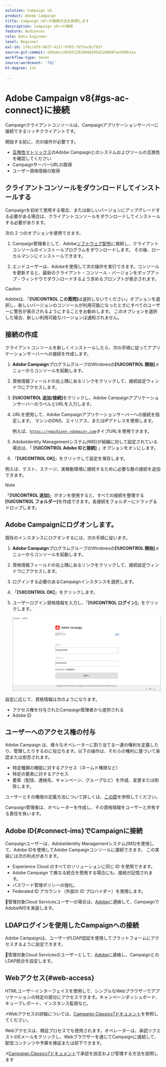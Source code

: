 ```yaml
---
solution: Campaign v8
product: Adobe Campaign
title: Campaign v8への接続方法を説明します
description: Campaign v8への接続
feature: Audiences
role: Data Engineer
level: Beginner
exl-id: 176cc4f0-8827-4127-9f03-7d75ac8cf917
source-git-commit: a50a6cc28d9312910668205e528888fae5d0b1aa
workflow-type: tm+mt
source-wordcount: '782'
ht-degree: 11%

---
```


# Adobe Campaign v8{#gs-ac-connect}に接続

Campaignクライアントコンソールは、Campaignアプリケーションサーバーに接続できるリッチクライアントです。

開始する前に、次の操作が必要です。

* [互換性マトリックス](compatibility-matrix.md)のAdobe Campaignとのシステムおよびツールの互換性を確認してください
* CampaignサーバーURLの取得
* ユーザー資格情報の取得

## クライアントコンソールをダウンロードしてインストールする

Campaignを初めて使用する場合、または新しいバージョンにアップグレードする必要がある場合は、クライアントコンソールをダウンロードしてインストールする必要があります。

次の 2 つのオプションを使用できます。

1. Campaign管理者として、Adobe[ソフトウェア配布](https://experience.adobe.com/#/downloads/content/software-distribution/encampaign.html)に接続し、クライアントコンソールのインストールプログラムをダウンロードします。 その後、ローカルマシンにインストールできます。

1. エンドユーザーは、Adobeを使用して次の操作を実行できます。コンソールを更新すると、最新のクライアント・コンソール・バージョンをポップアップ・ウィンドウでダウンロードするよう求めるプロンプトが表示されます。

>[!CAUTION]
>
>Adobeは、「**[!UICONTROL この質問]**&#x200B;は選択しないでください」オプションを選択し、新しいバージョンのコンソールが利用可能になったときにすべてのユーザーに警告が表示されるようにすることをお勧めします。  このオプションを選択した場合、新しい利用可能なバージョンは通知されません。

## 接続の作成

クライアントコンソールを新しくインストールしたら、次の手順に従ってアプリケーションサーバーへの接続を作成します。

1. **Adobe Campaign**&#x200B;プログラムグループのWindowsの&#x200B;**[!UICONTROL 開始]**&#x200B;メニューからコンソールを起動します。

1. 資格情報フィールドの右上隅にあるリンクをクリックして、接続設定ウィンドウにアクセスします。

1. **[!UICONTROL 追加/接続]**&#x200B;をクリックし、Adobe CampaignアプリケーションサーバーのラベルとURLを入力します。

1. URLを使用して、Adobe Campaignアプリケーションサーバーへの接続を指定します。 マシンのDNS、エイリアス、またはIPアドレスを使用します。

   例えば、[`https://<machine>.<domain>.com`](https://myserver.adobe.com)タイプURLを使用できます。

1. AdobeIdentity Managementシステム(IMS)が組織に対して設定されている場合は、「 **[!UICONTROL Adobe IDと接続]** 」オプションをオンにします。

1. 「**[!UICONTROL OK]**」をクリックして設定を保存します。

例えば、テスト、ステージ、実稼動環境に接続するために必要な数の接続を追加できます。

>[!NOTE]
>
>「**[!UICONTROL 追加]**」ボタンを使用すると、すべての接続を整理する&#x200B;**[!UICONTROL フォルダー]**&#x200B;を作成できます。各接続をフォルダーにドラッグ＆ドロップします。

## Adobe Campaignにログオンします。

既存のインスタンスにログオンするには、次の手順に従います。

1. **Adobe Campaign**&#x200B;プログラムグループのWindowsの&#x200B;**[!UICONTROL 開始]**&#x200B;メニューからコンソールを起動します。

1. 資格情報フィールドの右上隅にあるリンクをクリックして、接続設定ウィンドウにアクセスします。

1. ログインする必要のあるCampaignインスタンスを選択します。

1. 「**[!UICONTROL OK]**」をクリックします。

1. ユーザーログイン資格情報を入力し、「**[!UICONTROL ログイン]**」をクリックします。

   ![](assets/sign-in-v8.png)

設定に応じて、資格情報は次のようになります。

* アクセス権を付与されたCampaign管理者から提供される
* Adobe ID

## ユーザーへのアクセス権の付与

Adobe Campaign は、様々なオペレーターに割り当てる一連の権利を定義したり、管理したりするのに役立ちます。以下の操作は、それらの権利に基づいて承認または拒否されます。

* 特定種類の機能に対するアクセス（ネームド権限など）
* 特定の要素に対するアクセス
* 要素（配信、連絡先、キャンペーン、グループなど）を作成、変更または削除します。

ユーザーとその権限の定義方法について詳しくは、[この節](permissions.md)を参照してください。

Campaign管理者は、オペレーターを作成し、その資格情報をユーザーと共有する責任を負います。

## Adobe ID{#connect-ims}でCampaignに接続

Campaignユーザーは、AdobeIdentity Managementシステム(IMS)を使用して、Adobe IDを使用してAdobe Campaignコンソールに接続できます。 この実装には次の利点があります。

* Experience Cloud のすべてのソリューションに同じ ID を使用できます。
* Adobe Campaign で異なる統合を使用する場合にも、接続が記憶されます。
* パスワード管理ポリシーの強化。
* Federated ID アカウント（外部の ID プロバイダー）を使用します。

:speech_balloon:管理対象Cloud Servicesユーザーの場合は、[Adobe](campaign-faq.md#support)に連絡して、CampaignでAdobeIMSを実装します。

## LDAPログインを使用したCampaignへの接続

Adobe Campaignは、ユーザーがLDAP認証を使用してプラットフォームにアクセスするように設定できます。

:speech_balloon:管理対象Cloud Servicesのユーザーとして、[Adobe](campaign-faq.md#support)に連絡し、CampaignとのLDAP統合を設定します。


## Webアクセス{#web-access}

HTMLユーザーインターフェイスを使用して、シンプルなWebブラウザーでアプリケーションの特定の部分にアクセスできます。キャンペーンダッシュボード、キューブレポート、インスタンス監視など。

:arrow_upper_right:Webアクセスの詳細については、[Campaign Classicv7ドキュメント](https://experienceleague.adobe.com/docs/campaign-classic/using/getting-started/starting-with-adobe-campaign/campaign-workspace/adobe-campaign-workspace.html?lang=en#console-and-web-access)を参照してください。

Webアクセスは、検証プロセスでも使用されます。オペレーターは、承認リクエストのEメールをクリックし、Webブラウザーを通じてCampaignに接続して、配信コンテンツや予算を検証または却下できます。

:arrow_upper_right:[Campaign Classicv7ドキュメント](https://experienceleague.adobe.com/docs/campaign-classic/using/orchestrating-campaigns/orchestrate-campaigns/marketing-campaign-approval.html?lang=en#orchestrating-campaigns)で承認を設定および管理する方法を説明します
